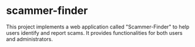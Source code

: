 # scammer-finder
This project implements a web application called "Scammer-Finder" to help users identify and report scams. It provides functionalities for both users and administrators.
